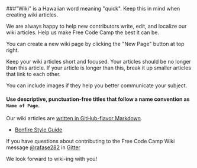 ###"Wiki" is a Hawaiian word meaning "quick". Keep this in mind when creating wiki articles.

We are always happy to help new contributors write, edit, and localize our wiki articles. Help us make Free Code Camp the best it can be.

You can create a new wiki page by clicking the "New Page" button at top right.

Keep your wiki articles short and focused. Your articles should be no longer than this article.  If your article is longer than this, break it up smaller articles that link to each other.

You can include images if they help you better communicate your subject.

#### Use descriptive, punctuation-free titles that follow a name convention as `Name of Page`.
Our wiki articles are [written in GitHub-flavor Markdown](https://github.com/adam-p/markdown-here/wiki/Markdown-Cheatsheet).
- [Bonfire Style Guide](https://github.com/FreeCodeCamp/FreeCodeCamp/wiki/Bonfire-Style-Guide)

If you have questions about contributing to the Free Code Camp Wiki message [@rafase282](https://gitter.im/rafase282) in [Gitter](https://github.com/FreeCodeCamp/freecodecamp/wiki/Gitter)

We look forward to wiki-ing with you!
